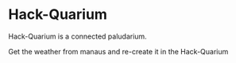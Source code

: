 # Hack-Quarium

Hack-Quarium is a connected paludarium.

Get the weather from manaus and re-create it in the Hack-Quarium
